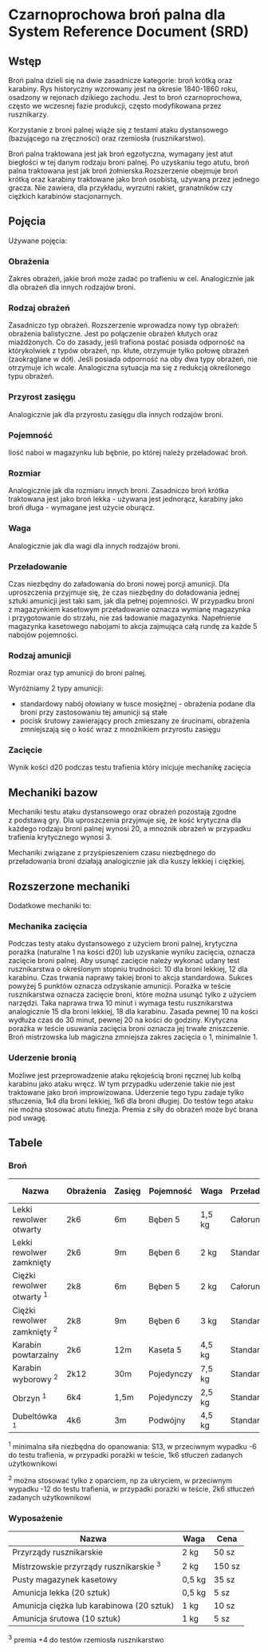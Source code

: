 # Czarnoprochowa broń palna dla System Reference Document (SRD)

## Wstęp

Broń palna dzieli się na dwie zasadnicze kategorie: broń krótką oraz karabiny. Rys historyczny wzorowany jest na okresie 1840-1860 roku, osadzony w rejonach dzikiego zachodu. Jest to broń czarnoprochowa, często we wczesnej fazie produkcji, często modyfikowana przez rusznikarzy.

Korzystanie z broni palnej wiąże się z testami ataku dystansowego (bazującego na zręczności) oraz rzemiosła (rusznikarstwo).

Broń palna traktowana jest jak broń egzotyczna, wymagany jest atut biegłości w tej danym rodzaju broni palnej.
Po uzyskaniu tego atutu, broń palna traktowana jest jak broń żołnierska.Rozszerzenie obejmuje broń krótką oraz karabiny traktowane jako broń osobistą, używaną przez jednego gracza. Nie zawiera, dla przykładu, wyrzutni rakiet, granatników czy ciężkich karabinów stacjonarnych.

## Pojęcia

Używane pojęcia:

### Obrażenia

Zakres obrażeń, jakie broń może zadać po trafieniu w cel. Analogicznie jak dla obrażeń dla innych rodzajów broni.

### Rodzaj obrażeń

Zasadniczo typ obrażeń. Rozszerzenie wprowadza nowy typ obrażeń: obrażenia balistyczne. Jest po połączenie obrażeń kłutych oraz miażdżonych. Co do zasady, jeśli trafiona postać posiada odporność na którykolwiek z typów obrażeń, np. kłute, otrzymuje tylko połowę obrażeń (zaokrąglane w dół). Jeśli posiada odporność na oby dwa typy obrażeń, nie otrzymuje ich wcale. Analogiczna sytuacja ma się z redukcją określonego typu obrażeń.

### Przyrost zasięgu

Analogicznie jak dla przyrostu zasięgu dla innych rodzajów broni.

### Pojemność

Ilość naboi w magazynku lub bębnie, po której należy przeładować broń.

### Rozmiar

Analogicznie jak dla rozmiaru innych broni. Zasadniczo broń krótka traktowana jest jako broń lekka - używana jest jednorącz, karabiny jako broń długa - wymagane jest użycie oburącz.

### Waga

Analogicznie jak dla wagi dla innych rodzajów broni.

### Przeładowanie

Czas niezbędny do załadowania do broni nowej porcji amunicji. Dla uproszczenia przyjmuje się, że czas niezbędny do doładowania jednej sztuki amunicji jest taki sam, jak dla pełnej pojemności. W przypadku broni z magazynkiem kasetowym przeładowanie oznacza wymianę magazynka i przygotowanie do strzału, nie zaś ładowanie magazynka. Napełnienie magazynka kasetowego nabojami to akcja zajmująca całą rundę za każde 5 nabojów pojemności.

### Rodzaj amunicji

Rozmiar oraz typ amunicji do broni palnej.

Wyróżniamy 2 typy amunicji:

* standardowy nabój ołowiany w łusce mosiężnej - obrażenia podane dla broni przy zastosowaniu tej amunicji są stałe
* pocisk śrutowy zawierający proch zmieszany ze śrucinami, obrażenia zmniejszają się o kość wraz z mnożnikiem przyrostu zasięgu
  
### Zacięcie

Wynik kości d20 podczas testu trafienia który inicjuje mechanikę zacięcia

## Mechaniki bazow

Mechaniki testu ataku dystansowego oraz obrażeń pozostają zgodne z podstawą gry. Dla uproszczenia przyjmuje się, że kość krytyczna dla każdego rodzaju broni palnej wynosi 20, a mnożnik obrażeń w przypadku trafienia krytycznego wynosi 3.

Mechaniki związane z przyśpieszeniem czasu niezbędnego do przeładowania broni działają analogicznie jak dla kuszy lekkiej i ciężkiej.

## Rozszerzone mechaniki

Dodatkowe mechaniki to:

### Mechanika zacięcia
  
Podczas testy ataku dystansowego z użyciem broni palnej, krytyczna porażka (naturalne 1 na kości d20)  lub uzyskanie wyniku zacięcia, oznacza zacięcie broni palnej. Aby usunąć zacięcie należy wykonać udany test rusznikarstwa o określonym stopniu trudności: 10 dla broni lekkiej, 12 dla karabinu. Czas trwania naprawy takiej broni to akcja standardowa. Sukces powyżej 5 punktów oznacza odzyskanie amunicji. Porażka w teście rusznikarstwa oznacza zacięcie broni, które można usunąć tylko z użyciem narzędzi. Taka naprawa trwa 10 minut i wymaga testu rusznikarstwa analogicznie 15 dla broni lekkiej, 18 dla karabinu. Zasada pewnej 10 na kości wydłuża czas do 30 minut, pewnej 20 na kości do godziny. Krytyczna porażka w teście usuwania zacięcia broni oznacza jej trwałe zniszczenie. Broń mistrzowska lub magiczna zmniejsza zakres zacięcia o 1, minimalnie 1.

### Uderzenie bronią
  
Możliwe jest przeprowadzenie ataku rękojeścią broni ręcznej lub kolbą karabinu jako ataku wręcz. W tym przypadku uderzenie takie nie jest traktowane jako broń improwizowana. Uderzenie tego typu zadaje tylko stłuczenia, 1k4 dla broni lekkiej, 1k6 dla broni długiej. Do testów tego ataku nie można stosować atutu finezja. Premia z siły do obrażeń może być brana pod uwagę.

## Tabele

### Broń

| Nazwa | Obrażenia | Zasięg | Pojemność | Waga | Przeładowanie | Rodzaj amunicji | Zacięcie | Cena |
| ----- | --------- | ------ | --------- | ---- | ------------- | ---------------- | -------- | -------- |
| Lekki rewolwer otwarty | 2k6 | 6m | Bęben 5 | 1,5 kg | Całorundowe | Lekka | 5 | 140 sz |
| Lekki rewolwer zamknięty | 2k6 | 9m | Bęben 6 | 2 kg | Standardowa | Lekka | 4 | 280 sz |
| Ciężki rewolwer otwarty <sup>1</sup>  | 2k8 | 6m | Bęben 5 | 2 kg | Całorundowe | Ciężka | 5 | 200 sz |
| Ciężki rewolwer zamknięty <sup>2</sup> | 2k8 | 9m | Bęben 6 | 3 kg | Standardowa| Ciężka | 4 | 400 sz |
| Karabin powtarzalny | 2k6 | 12m | Kaseta 5 | 4,5 kg | Standardowa | Lekka | 6 | 800 sz |
| Karabin wyborowy <sup>2</sup> | 2k12 | 30m | Pojedynczy | 7,5 kg | Standardowa | Ciężka | 3 | 1600 sz |
| Obrzyn <sup>1</sup> | 6k4 | 1,5m | Pojedynczy | 2,5 kg | Standardowa | Śrutowa | 3 | 140 sz |
| Dubeltówka <sup>1</sup> | 4k6 | 3m | Podwójny | 4,5 kg | Standardowa | Śrutowa | 3 | 400 sz |

<sup>1</sup> minimalna siła niezbędna do opanowania: S13, w przeciwnym wypadku -6 do testu trafienia, w przypadki porażki w teście, 1k6 stłuczeń zadanych użytkownikowi

<sup>2</sup> można stosować tylko z oparciem, np za ukryciem, w przeciwnym wypadku -12 do testu trafienia, w przypadki porażki w teście, 2k6 stłuczeń zadanych użytkownikowi

### Wyposażenie

| Nazwa | Waga | Cena |
| ----- | ---------------- | -------- |
| Przyrządy rusznikarskie | 2 kg | 50 sz
| Mistrzowskie przyrządy rusznikarskie <sup>3</sup> | 2 kg | 150 sz |
| Pusty magazynek kasetowy | 0,5 kg | 35 sz |
| Amunicja lekka (20 sztuk) | 0,5 kg | 5 sz |
| Amunicja ciężka lub karabinowa (20 sztuk) | 1 kg | 10 sz |
| Amunicja śrutowa (10 sztuk) | 1 kg | 5 sz |

<sup>3</sup> premia +4 do testów rzemiosła rusznikarstwo
